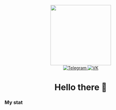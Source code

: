 <div id="header" align="center">
  <img src="https://media.giphy.com/media/v1.Y2lkPTc5MGI3NjExYzVrMGh2eDl0emhmbWN2cGppeWcyanNmaXJta3pqMGQ0ZzBlMWQ3ayZlcD12MV9pbnRlcm5hbF9naWZfYnlfaWQmY3Q9Zw/1C8bHHJturSx2/giphy.gif" width="200"/>
</div>

<div id="socials" align="center">
    <a href="https://t.me/kortwall">
    <img src="https://img.shields.io/badge/Telegram-blue?style=for-the-badge&logo=telegram&logoColor=white" alt="Telegram"/>
  </a>
  <a href="https://vk.com/kortwall">
    <img src="https://img.shields.io/badge/VK-blue?style=for-the-badge&logo=vk&logoColor=white" alt="VK"/>
  </a>
</div>

<h1 align="center">Hello there 👋</h1>

### My stat

<div id="stat" align="center">
    <img src="https://github-profile-summary-cards.vercel.app/api/cards/profile-details?username=skornya&theme=github_dark" alt=""/>
    <img src="https://github-profile-summary-cards.vercel.app/api/cards/most-commit-language?username=skornya&theme=github_dark" alt=""/>
     <img src="https://github-profile-summary-cards.vercel.app/api/cards/stats?username=skornya&theme=github_dark" alt=""/>
</div>

<!--
**SKornya/SKornya** is a ✨ _special_ ✨ repository because its `README.md` (this file) appears on your GitHub profile.

Here are some ideas to get you started:

- 🔭 I’m currently working on ...
- 🌱 I’m currently learning ...
- 👯 I’m looking to collaborate on ...
- 🤔 I’m looking for help with ...
- 💬 Ask me about ...
- 📫 How to reach me: ...
- 😄 Pronouns: ...
- ⚡ Fun fact: ...
-->
